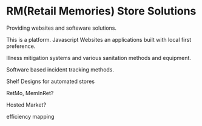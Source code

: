 <h1>RM(Retail Memories) Store Solutions</h1>
<p>Providing websites and softeware solutions.</p>
<p>This is a platform. Javascript Websites an applications built with local first preference. </p>
<p>
Illness mitigation systems and various sanitation methods and equipment.
  </p>
  <p>Software based incident tracking methods.</p>
<p>Shelf Designs for automated stores</p>
<p>RetMo, MemInRet? </p>
<p>Hosted Market?</p>
<p>efficiency mapping</p>
